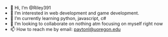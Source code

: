 - 👋 Hi, I’m @Riley391
- 👀 I’m interested in  web development and game development.
- 🌱 I’m currently learning python, javascript, c#
- 💞️ I’m looking to collaborate on nothing atm focusing on myself right now
- 📫 How to reach me by email: paytonl@uoregon.edu

<!---
Riley391/Riley391 is a ✨ special ✨ repository because its `README.md` (this file) appears on your GitHub profile.
You can click the Preview link to take a look at your changes.
--->
